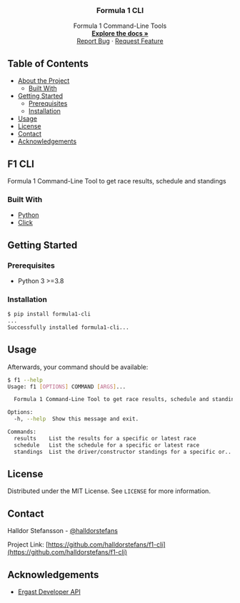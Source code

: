 <!-- PROJECT OVERVIEW -->
<br />
<p align="center">

  <h3 align="center">Formula 1 CLI</h3>

  <p align="center">
    Formula 1 Command-Line Tools
    <br />
    <a href="https://github.com/halldorstefans/f1-cli"><strong>Explore the docs »</strong></a>
    <br />
    <a href="https://github.com/halldorstefans/f1-cli/issues">Report Bug</a>
    ·
    <a href="https://github.com/halldorstefans/f1-cli/issues">Request Feature</a>
  </p>
</p>

<!-- TABLE OF CONTENTS -->
## Table of Contents

* [About the Project](#project-name)
  * [Built With](#built-with)
* [Getting Started](#getting-started)
  * [Prerequisites](#prerequisites)
  * [Installation](#installation)
* [Usage](#usage)
* [License](#license)
* [Contact](#contact)
* [Acknowledgements](#acknowledgements)

<!-- ABOUT THE PROJECT -->
## F1 CLI

Formula 1 Command-Line Tool to get race results, schedule and standings

### Built With

* [Python](https://www.python.org/)
* [Click](https://palletsprojects.com/p/click/)

<!-- GETTING STARTED -->
## Getting Started

### Prerequisites

* Python 3 >=3.8

### Installation

```sh
$ pip install formula1-cli
...
Successfully installed formula1-cli...
```

<!-- USAGE EXAMPLES -->
## Usage

Afterwards, your command should be available:

```sh
$ f1 --help
Usage: f1 [OPTIONS] COMMAND [ARGS]...

  Formula 1 Command-Line Tool to get race results, schedule and standings

Options:
  -h, --help  Show this message and exit.

Commands:
  results    List the results for a specific or latest race
  schedule   List the schedule for a specific or latest race
  standings  List the driver/constructor standings for a specific or...
```

<!-- LICENSE -->
## License

Distributed under the MIT License. See `LICENSE` for more information.

<!-- CONTACT -->
## Contact

Halldor Stefansson - [@halldorstefans](https://twitter.com/halldorstefans)

Project Link: [https://github.com/halldorstefans/f1-cli](https://github.com/halldorstefans/f1-cli)

<!-- ACKNOWLEDGEMENTS -->
## Acknowledgements

* [Ergast Developer API](http://ergast.com/mrd/)
